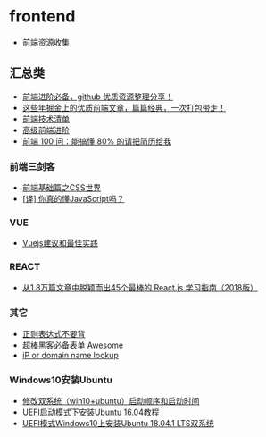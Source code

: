 # frontend
* 前端资源收集

## 汇总类
* [前端进阶必备，github 优质资源整理分享！](https://juejin.im/post/5d3edad9f265da03a652f133)  
* [这些年掘金上的优质前端文章，篇篇经典，一次打包带走！](https://juejin.im/post/5d42f4f46fb9a06adb7fc2a1)  
* [前端技术清单](https://github.com/alienzhou/frontend-tech-list#0-年度报告) 
* [高级前端进阶](https://github.com/yygmind/blog/issues)  
* [前端 100 问：能搞懂 80% 的请把简历给我](https://juejin.im/post/5d23e750f265da1b855c7bbe)  

### 前端三剑客
* [前端基础篇之CSS世界](https://juejin.im/post/5ce607a7e51d454f6f16eb3d)  
* [[译] 你真的懂JavaScript吗？](https://juejin.im/post/5d4ecc4bf265da03dc075e4b#heading-1) 

### VUE
* [Vuejs建议和最佳实践](https://juejin.im/post/5d48f3b7e51d4561e224a2c8#heading-5)  

### REACT
* [从1.8万篇文章中脱颖而出45个最棒的 React.js 学习指南（2018版）](https://juejin.im/entry/5a66b1d56fb9a01c975a6241)  

### 其它
* [正则表达式不要背](https://juejin.im/post/5cdcd42551882568651554e6#heading-2)  
* [超棒黑客必备表单 Awesome](https://github.com/shmilylty/awesome-hacking#教程)  
* [iP or domain name lookup](https://webiplookup.com/)  

### Windows10安装Ubuntu
* [修改双系统（win10+ubuntu）启动顺序和启动时间](https://www.jianshu.com/p/f3c3beb7f205)
* [UEFI启动模式下安装Ubuntu 16.04教程](https://blog.csdn.net/Jesse_Mx/article/details/61425361)
* [UEFI模式Windows10上安装Ubuntu 18.04.1 LTS双系统](https://www.mzihen.com/how-to-install-ubuntu-18-04-lts-with-windows-10-on-uefi/)